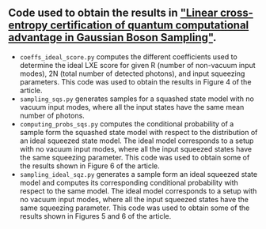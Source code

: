 ## Code used to obtain the results in ["Linear cross-entropy certification of quantum computational advantage in Gaussian Boson Sampling"](https://arxiv.org/abs/2403.15339).

* `coeffs_ideal_score.py` computes the different coefficients used to determine the ideal LXE score for given R (number of non-vacuum input modes), 2N (total number of detected photons), and input squeezing parameters. This code was used to obtain the results in Figure 4 of the article.
* `sampling_sqs.py` generates samples for a squashed state model with no vacuum input modes, where all the input states have the same mean number of photons.
* `computing_probs_sqs.py` computes the conditional probability of a sample form the squashed state model with respect to the distribution of an ideal squeezed state model. The ideal model corresponds to a setup with no vacuum input modes, where all the input squeezed states have the same squeezing parameter. This code was used to obtain some of the results shown in Figure 6 of the article.
* `sampling_ideal_sqz.py` generates a sample form an ideal squeezed state model and computes its corresponding conditional probability with respect to the same model. The ideal model corresponds to a setup with no vacuum input modes, where all the input squeezed states have the same squeezing parameter. This code was used to obtain some of the results shown in Figures 5 and 6 of the article.
